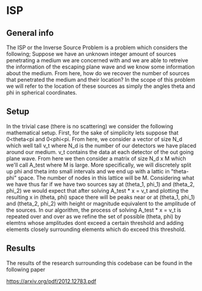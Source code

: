 # ISP

## General info
The ISP or the Inverse Source Problem is a problem which considers the following;  Suppose we have an unknown integer amount of sources penetrating a medium we are concerned with and we are able to retreive the information of the escaping plane wave and we know some information about the medium.  From here, how do we recover the number of sources that penetrated the medium and their location?  In the scope of this problem we will refer to the location of these sources as simply the angles theta and phi in spherical coordinates.

## Setup
In the trivial case (there is no scattering) we consider the following mathematical setup.  First, for the sake of simplicity lets suppose that 0<theta<pi and 0<phi<pi.  From here, we consider a vector of size N_d which well tall v_t where N_d is the number of our detectors we have placed around our medium.  v_t contains the data at each detector of the out going plane wave.  From here we then consider a matrix of size N_d x M which we'll call A_test where M is large.  More specifically, we will discretely split up phi and theta into small intervals and we end up with a lattic in "theta-phi" space.  The number of nodes in this lattice will be M.  Considering what we have thus far if we have two sources say at (theta_1, phi_1) and (theta_2, phi_2) we would expect that after solving A_test * x = v_t and plotting the resulting x in (theta, phi) space there will be peaks near or at (theta_1, phi_1) and (theta_2, phi_2) with height or magnitude equivalent to the amplitude of the sources.  In our algorithm, the process of solving A_test * x = v_t is repeated over and over as we refine the set of possible (theta, phi) by elemtns whose amplitudes dont exceed a certain threshold and adding elements closely surrounding elements which do exceed this threshold. 

## Results
The results of the research surrounding this codebase can be found in the following paper

https://arxiv.org/pdf/2012.12783.pdf
